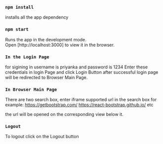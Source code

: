 ### `npm install`
installs all the app dependency

### `npm start`
Runs the app in the development mode.\
Open [http://localhost:3000] to view it in the browser.

### `In the Login Page`
for sigining in username is priyanka and password is 1234
Enter these credentials in login Page and click Login Button
after successful login page will be redirected to Browser Main Page.

### `In Browser Main Page`
There are two search box, enter iframe supported url in the search box for example:
https://getbootstrap.com/
https://react-bootstrap.github.io/
etc

the url will be opened on the corresponding view below it.

### `Logout`
To logout click on the Logout button


